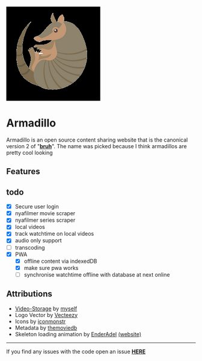 ![](https://raw.githubusercontent.com/ffamilyfriendly/Armadillo/master/favicon.png)

# Armadillo
Armadillo is an open source content sharing website that is the canonical version 2 of "**[bruh](https://github.com/ffamilyfriendly/bruh)**".
The name was picked because I think armadillos are pretty cool looking

## Features


## todo
- [X] Secure user login
- [X] nyafilmer movie scraper
- [X] nyafilmer series scraper
- [X] local videos
- [X] track watchtime on local videos
- [X] audio only support
- [ ] transcoding
- [X] PWA
	- [X] offline content via indexedDB
	- [X] make sure pwa works
	- [ ] synchronise watchtime offline with database at next online

## Attributions
- [Video-Storage](https://github.com/ffamilyfriendly/Video-Storage/) by [myself](https://familyfriendly.xyz)
- Logo Vector by [Vecteezy](https://www.vecteezy.com/free-vector/animals)
- Icons by [iconmonstr](https://iconmonstr.com/)
- Metadata by [themoviedb](https://www.themoviedb.org/)
- Skeleton loading animation by [EnderAdel](https://github.com/adel-sbeh) [(website)](https://endercomm.net/)

---
If you find any issues with the code open an issue [**HERE**](https://github.com/ffamilyfriendly/Armadillo/issues)